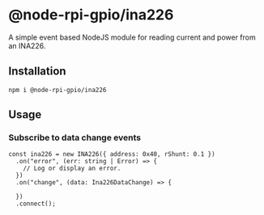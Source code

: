 # @node-rpi-gpio/ina226

A simple event based NodeJS module for reading current and power from an INA226.

## Installation

```
npm i @node-rpi-gpio/ina226
```

## Usage

### Subscribe to data change events

```
const ina226 = new INA226({ address: 0x40, rShunt: 0.1 })
  .on("error", (err: string | Error) => {
    // Log or display an error.
  })
  .on("change", (data: Ina226DataChange) => {

  })
  .connect();
```
